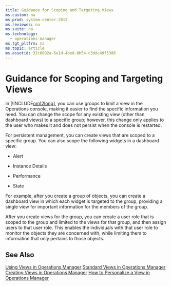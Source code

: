 ```yaml
---
title: Guidance for Scoping and Targeting Views
ms.custom: na
ms.prod: system-center-2012
ms.reviewer: na
ms.suite: na
ms.technology: 
  - operations-manager
ms.tgt_pltfrm: na
ms.topic: article
ms.assetid: 32c6092a-6e1d-4bed-8b54-c3ddc49f53d8
---
```

# Guidance for Scoping and Targeting Views
In [!INCLUDE[om12long](Token/om12long_md.md)], you can use groups to limit a view in the Operations console, making it easier to find the specific information you need. You can change the scope for any existing view \(other than dashboard views\) to a specific group; however, this change only applies to the user who makes it and does not persist when the console is restarted.

For persistent management, you can create views that are scoped to a specific group. You can also scope the following widgets in a dashboard view:

-   Alert

-   Instance Details

-   Performance

-   State

For example, after you create a group of objects, you can create a dashboard view in which each widget is targeted to the group, providing a single view for important information for the members of the group.

After you create views for the group, you can create a user role that is scoped to the group and limited to the views for that group, and then assign users to that user role. This enables the individuals with that user role to monitor the objects they are concerned with, while limiting them to information that only pertains to those objects.

## See Also
[Using Views in Operations Manager](Using-Views-in-Operations-Manager.md)
[Standard Views in Operations Manager](Standard-Views-in-Operations-Manager.md)
[Creating Views in Operations Manager](Creating-Views-in-Operations-Manager.md)
[How to Personalize a View in Operations Manager](How-to-Personalize-a-View-in-Operations-Manager.md)


